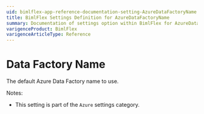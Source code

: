 ```yaml
---
uid: bimlflex-app-reference-documentation-setting-AzureDataFactoryName
title: BimlFlex Settings Definition for AzureDataFactoryName
summary: Documentation of settings option within BimlFlex for AzureDataFactoryName
varigenceProduct: BimlFlex
varigenceArticleType: Reference
---
```


# Data Factory Name

The default Azure Data Factory name to use.

Notes:
* This setting is part of the `Azure` settings category.
